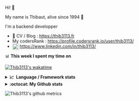Hi! 👋

My name is Thibaut, alive since 1994 🍷

I'm a backend developper

-   📝 CV / Blog : https://thib3113.fr
-   My codersRank : https://profile.codersrank.io/user/thib3113/
-   <a href="https://www.linkedin.com/in/thib3113/"><img align="left" alt="Thib3113's Linkedin" width="21px" src="https://img.icons8.com/color/48/linkedin.png" /></a> https://www.linkedin.com/in/thib3113/

📊 **This week I spent my time on**

[![Thib3113's wakatime](https://github-readme-stats.vercel.app/api/wakatime?username=thib3113&layout=default&theme=dracula&langs_count=6&hide_title=true&hide_border=true)](https://wakatime.com/@thib3113)

<details>
  <summary><b>📈&nbsp;&nbsp;Language&nbsp;/&nbsp;Framework stats</b></summary>
  <br/>  
  <a href='https://profile.codersrank.io/user/thib3113/'>
  <img src='http://cr-skills-chart-widget.azurewebsites.net/api/api?username=thib3113&padding=30&skills=php,batchfile,javascript,less,mysql,reactjs,scss,shell,typescript,vue'>
  </a>
</details>

<details>
  <summary><b>:octocat: My Github stats</b></summary>
  <br/>  
  
  <img src="https://github-readme-stats.vercel.app/api?username=thib3113&theme=dracula&show_icons=true&" alt="Thib3113's GitHub stats" />

<!--START_SECTION:activity-->

1. 🚀 Published release [v0.1.7](https://github.com/spailybot/moleculer-auto-openapi/releases/tag/v0.1.7) in [spailybot/moleculer-auto-openapi](https://github.com/spailybot/moleculer-auto-openapi)
2. 🚀 Published release [v0.1.6](https://github.com/spailybot/moleculer-auto-openapi/releases/tag/v0.1.6) in [spailybot/moleculer-auto-openapi](https://github.com/spailybot/moleculer-auto-openapi)
3. 🎉 Merged PR [#1](https://github.com/spailybot/moleculer-auto-openapi/pull/1) in [spailybot/moleculer-auto-openapi](https://github.com/spailybot/moleculer-auto-openapi)
4. 💪 Opened PR [#1](https://github.com/spailybot/moleculer-auto-openapi/pull/1) in [spailybot/moleculer-auto-openapi](https://github.com/spailybot/moleculer-auto-openapi)
5. 🚀 Published release [v0.1.5](https://github.com/spailybot/moleculer-auto-openapi/releases/tag/v0.1.5) in [spailybot/moleculer-auto-openapi](https://github.com/spailybot/moleculer-auto-openapi)
 <!--END_SECTION:activity-->

</details>

![Thib3113's github metrics](https://gist.githubusercontent.com/thib3113/83a96e16f8bca103f1b0e376186c66ec/raw/github-metrics.svg)
